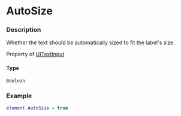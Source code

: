 # AutoSize
### Description
Whether the text should be automatically sized to fit the label's size.

Property of [UITextInput](/classes/UITextInput/)

#### Type
`Boolean`

### Example
```lua
element.AutoSize = true
```
